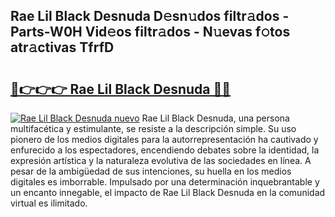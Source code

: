 ## Rae Lil Black Desnuda D𝚎sn𝚞dos filtr𝚊dos - Parts-W0H Vid𝚎os filtr𝚊dos - N𝚞evas f𝚘tos atr𝚊ctivas TfrfD

# <h2><a href="http://mb7um1r.tromn.icu/?c=Rae+Lil+Black+Desnuda">🔗👉👉👉 Rae Lil Black Desnuda 🔗🔗</a></h2>

[![Rae Lil Black Desnuda nuevo](https://i.imgur.com/pEAQMta.gif)](http://mb7um1r.tromn.icu/?c=Rae+Lil+Black+Desnuda)
Rae Lil Black Desnuda, una persona multifacética y estimulante, se resiste a la descripción simple. Su uso pionero de los medios digitales para la autorrepresentación ha cautivado y enfurecido a los espectadores, encendiendo debates sobre la identidad, la expresión artística y la naturaleza evolutiva de las sociedades en línea. A pesar de la ambigüedad de sus intenciones, su huella en los medios digitales es imborrable. Impulsado por una determinación inquebrantable y un encanto innegable, el impacto de Rae Lil Black Desnuda en la comunidad virtual es ilimitado.
